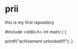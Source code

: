 # prii
this is my first repository

#include <stdio.h>
int main( )
{

printf("achivement unlocked!!!");
}
